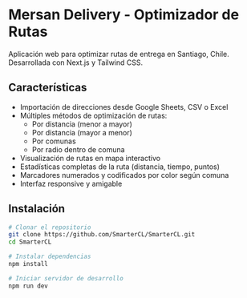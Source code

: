 # Mersan Delivery - Optimizador de Rutas

Aplicación web para optimizar rutas de entrega en Santiago, Chile. Desarrollada con Next.js y Tailwind CSS.

## Características

- Importación de direcciones desde Google Sheets, CSV o Excel
- Múltiples métodos de optimización de rutas:
  - Por distancia (menor a mayor)
  - Por distancia (mayor a menor)
  - Por comunas
  - Por radio dentro de comuna
- Visualización de rutas en mapa interactivo
- Estadísticas completas de la ruta (distancia, tiempo, puntos)
- Marcadores numerados y codificados por color según comuna
- Interfaz responsive y amigable

## Instalación

```bash
# Clonar el repositorio
git clone https://github.com/SmarterCL/SmarterCL.git
cd SmarterCL

# Instalar dependencias
npm install

# Iniciar servidor de desarrollo
npm run dev

